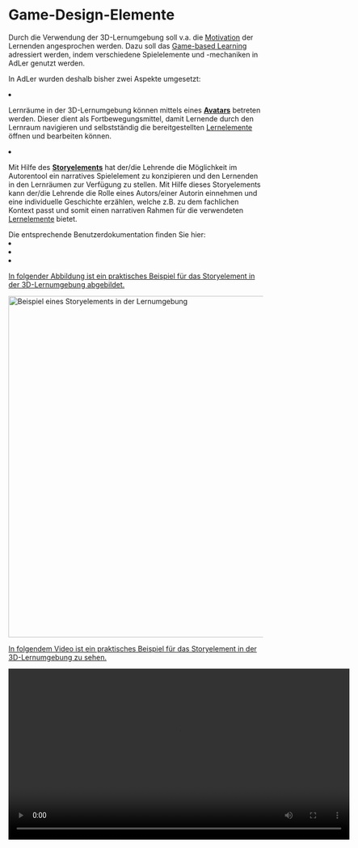 # Game-Design-Elemente

<show-structure/>
<p>
    Durch die Verwendung der 3D-Lernumgebung soll v.a. die <a href="Lernmotivation-GE.md">Motivation</a> der Lernenden angesprochen werden. 
    Dazu soll das <a href="Game-based-Learning-GE.md">Game-based Learning</a> adressiert werden, 
    indem verschiedene Spielelemente und -mechaniken in AdLer genutzt werden. 
</p>
<p>
    In AdLer wurden deshalb bisher zwei Aspekte umgesetzt:
</p>
<list>
    <li>
        <p>
            Lernräume in der 3D-Lernumgebung können mittels eines <a href="Avatar-GE.md"><b>Avatars</b></a> betreten werden. 
            Dieser dient als Fortbewegungsmittel, damit Lernende durch den Lernraum navigieren  
            und selbstständig die bereitgestellten <a href="Lernelement-GE.md">Lernelemente</a> öffnen und bearbeiten können.
        </p>
    </li>
    <li>
        <p>
            Mit Hilfe des <a href="Storyelement-GE.md"><b>Storyelements</b></a> hat der/die Lehrende die Möglichkeit 
            im Autorentool ein narratives Spielelement zu konzipieren und den Lernenden in den Lernräumen zur Verfügung zu stellen. 
            Mit Hilfe dieses Storyelements kann der/die Lehrende die Rolle eines Autors/einer Autorin einnehmen und eine 
            individuelle Geschichte erzählen, welche z.B. zu dem fachlichen Kontext passt und somit einen narrativen Rahmen 
            für die verwendeten <a href="Lernelement-GE.md">Lernelemente</a> bietet.
        </p>
    </li>
</list>
<procedure title="Praktisches Beispiel zum Storyelement (3D-Lernumgebung)" id="praktisches-Beispiel">
    <tip>Die entsprechende Benutzerdokumentation finden Sie hier: 
        <list>
            <li>
                <a href="ManualEngine-Avatar-steuern.topic"/>
            </li>
            <li>
                <a href="ManualEngine-Lernraum-Story-Elemente.topic"/>
            </li>
            <li>
                <a href="ManualEngine-Story-Elemente-bedienen.topic"/>
            </li>
        </list>
    </tip>
    <p>In folgender Abbildung ist ein praktisches Beispiel für das Storyelement in der 3D-Lernumgebung abgebildet. </p>
    <img src="imageManualDidaktik_Abbildung_Storyelement_3D-Lernumgebung.JPG" alt="Beispiel eines Storyelements in der Lernumgebung" width="675" thumbnail="true"/>
    <br/>
    <p>In folgendem Video ist ein praktisches Beispiel für das Storyelement in der 3D-Lernumgebung zu sehen. </p>
    <video src="videoManualDidaktik_Storyelement_3D-Lernumgebung.mp4" alt="Beispiel-Video eines Storyelements in der Lernumgebung" preview-src="videoManualDidaktik_Storyelement_3D-Lernumgebung.png" width="675"/>
</procedure>
